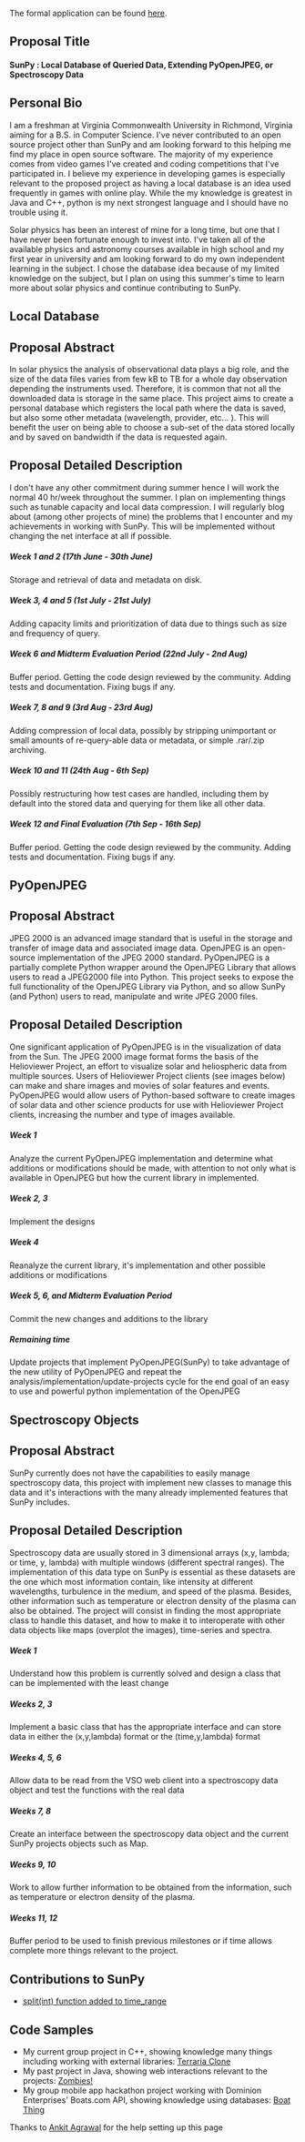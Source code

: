 The formal application can be found [here](https://google-melange.appspot.com/gsoc/proposal/review/google/gsoc2013/mattbates/7001#).

## Proposal Title

#### SunPy : Local Database of Queried Data, Extending PyOpenJPEG, or Spectroscopy Data

## Personal Bio

I am a freshman at Virginia Commonwealth University in Richmond, Virginia aiming for a B.S. in Computer Science. I've never contributed to an open source project other than SunPy and am looking forward to this helping me find my place in open source software. The majority of my experience comes from video games I've created and coding competitions that I've participated in. I believe my experience in developing games is especially relevant to the proposed project as having a local database is an idea used frequently in games with online play. While the my knowledge is greatest in Java and C++, python is my next strongest language and I should have no trouble using it.

Solar physics has been an interest of mine for a long time, but one that I have never been fortunate enough to invest into. I've taken all of the available physics and astronomy courses available in high school and my first year in university and am looking forward to do my own independent learning in the subject. I chose the database idea because of my limited knowledge on the subject, but I plan on using this summer's time to learn more about solar physics and continue contributing to SunPy.

## Local Database

## Proposal Abstract

In solar physics the analysis of observational data plays a big role, and the size of the data files varies from few kB to TB for a whole day observation depending the instruments used. Therefore, it is common that not all the downloaded data is storage in the same place. This project aims to create a personal database which registers the local path where the data is saved, but also some other metadata (wavelength, provider, etc... ). This will benefit the user on being able to choose a sub-set of the data stored locally and by saved on bandwidth if the data is requested again.

## Proposal Detailed Description

I don't have any other commitment during summer hence I will work the normal 40 hr/week throughout the summer. I plan on implementing things such as tunable capacity and local data compression. I will regularly blog about (among other projects of mine) the problems that I encounter and my achievements in working with SunPy. This will be implemented without changing the net interface at all if possible.

##### Week 1 and 2 (17th June - 30th June)

Storage and retrieval of data and metadata on disk.

##### Week 3, 4 and 5 (1st July - 21st July)

Adding capacity limits and prioritization of data due to things such as size and frequency of query.

##### Week 6 and Midterm Evaluation Period (22nd July - 2nd Aug)

Buffer period. Getting the code design reviewed by the community. Adding tests and documentation. Fixing bugs if any.

##### Week 7, 8 and 9 (3rd Aug - 23rd Aug)

Adding compression of local data, possibly by stripping unimportant or small amounts of re-query-able data or metadata, or simple .rar/.zip archiving.

##### Week 10 and 11 (24th Aug - 6th Sep)

Possibly restructuring how test cases are handled, including them by default into the stored data and querying for them like all other data.

##### Week 12 and Final Evaluation (7th Sep - 16th Sep)

Buffer period. Getting the code design reviewed by the community. Adding tests and documentation. Fixing bugs if any.

## PyOpenJPEG

## Proposal Abstract

JPEG 2000 is an advanced image standard that is useful in the storage and transfer of image data and associated image data. OpenJPEG is an open-source implementation of the JPEG 2000 standard. PyOpenJPEG is a partially complete Python wrapper around the OpenJPEG Library that allows users to read a JPEG2000 file into Python. This project seeks to expose the full functionality of the OpenJPEG Library via Python, and so allow SunPy (and Python) users to read, manipulate and write JPEG 2000 files.

## Proposal Detailed Description

One significant application of PyOpenJPEG is in the visualization of data from the Sun. The JPEG 2000 image format forms the basis of the Helioviewer Project, an effort to visualize solar and heliospheric data from multiple sources. Users of Helioviewer Project clients (see images below) can make and share images and movies of solar features and events. PyOpenJPEG would allow users of Python-based software to create images of solar data and other science products for use with Helioviewer Project clients, increasing the number and type of images available.

##### Week 1

Analyze the current PyOpenJPEG implementation and determine what additions or modifications should be made, with attention to not only what is available in OpenJPEG but how the current library in implemented.

##### Week 2, 3

Implement the designs

##### Week 4

Reanalyze the current library, it's implementation and other possible additions or modifications

##### Week 5, 6, and Midterm Evaluation Period

Commit the new changes and additions to the library

##### Remaining time

Update projects that implement PyOpenJPEG(SunPy) to take advantage of the new utility of PyOpenJPEG and repeat the analysis/implementation/update-projects cycle for the end goal of an easy to use and powerful python implementation of the OpenJPEG

## Spectroscopy Objects

## Proposal Abstract

SunPy currently does not have the capabilities to easily manage spectroscopy data, this project with implement new classes to manage this data and it's interactions with the many already implemented features that SunPy includes.

## Proposal Detailed Description

Spectroscopy data are usually stored in 3 dimensional arrays (x,y, lambda; or time, y, lambda) with multiple windows (different spectral ranges). The implementation of this data type on SunPy is essential as these datasets are the one which most information contain, like intensity at different wavelengths, turbulence in the medium, and speed of the plasma. Besides, other information such as temperature or electron density of the plasma can also be obtained. The project will consist in finding the most appropriate class to handle this dataset, and how to make it to interoperate with other data objects like maps (overplot the images), time-series and spectra.

##### Week 1

Understand how this problem is currently solved and design a class that can be implemented with the least change

##### Weeks 2, 3

Implement a basic class that has the appropriate interface and can store data in either the (x,y,lambda) format or the (time,y,lambda) format

##### Weeks 4, 5, 6

Allow data to be read from the VSO web client into a spectroscopy data object and test the functions with the real data

##### Weeks 7, 8

Create an interface between the spectroscopy data object and the current SunPy projects objects such as Map.

##### Weeks 9, 10

Work to allow further information to be obtained from the information, such as temperature or electron density of the plasma.

##### Weeks 11, 12

Buffer period to be used to finish previous milestones or if time allows complete more things relevant to the project.

## Contributions to SunPy

* [split(int) function added to time_range](https://github.com/sunpy/sunpy/pull/428)

## Code Samples

* My current group project in C++, showing knowledge many things including working with external libraries: [Terraria Clone](https://github.com/rmbreak/terraria-clone)
* My past project in Java, showing web interactions relevant to the projects: [Zombies!](http://www.mediafire.com/download.php?4o1q659fbw85l28)
* My group mobile app hackathon project working with Dominion Enterprises' Boats.com API, showing knowledge using databases: [Boat Thing](https://github.com/dominionenterprises/dmm-hacku)

Thanks to [Ankit Agrawal](https://github.com/sunpy/sunpy/wiki/GSoC-2013--Ankit-Agrawal) for the help setting up this page
